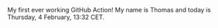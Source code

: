 My first ever working GitHub Action!
My name is Thomas and today is Thursday, 4 February, 13:32 CET. 
